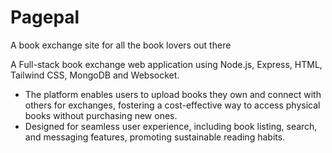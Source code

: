 # Pagepal
A book exchange site for all the book lovers out there <br>

A Full-stack book exchange web application using Node.js, Express, HTML, Tailwind CSS, MongoDB and Websocket.
- The platform enables users to upload books they own and connect with others for exchanges, fostering a cost-effective
way to access physical books without purchasing new ones.
- Designed for seamless user experience, including book listing, search, and messaging features, promoting sustainable
reading habits.
